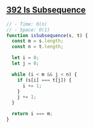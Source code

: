 ## [392 Is Subsequence](https://leetcode.com/problems/is-subsequence/description)

<!-- notecardId: 1758029630245 -->

```js
// - Time: O(n)
// - Space: O(1)
function isSubsequence(s, t) {
  const m = s.length;
  const n = t.length;

  let i = 0;
  let j = 0;

  while (i < m && j < n) {
    if (s[i] === t[j]) {
      i += 1;
    }
    j += 1;
  }

  return i === m;
}
```
